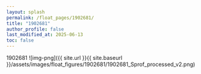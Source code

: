 ```yaml
---
layout: splash
permalink: /float_pages/1902681/
title: "1902681"
author_profile: false
last_modified_at: 2025-06-13
toc: false
---
```

 
1902681
![img-png]({{ site.url }}{{ site.baseurl }}/assets/images/float_figures/1902681/1902681_Sprof_processed_v2.png)